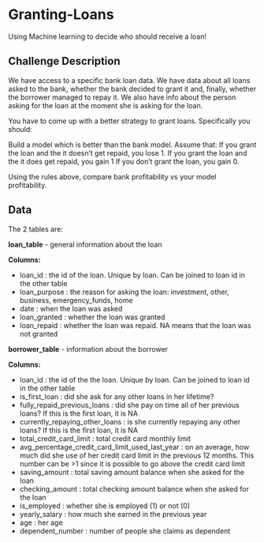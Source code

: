 # Granting-Loans
Using Machine learning to decide who should receive a loan!


## Challenge Description

We have access to a specific bank loan data. We have data about all loans asked to the bank, whether the bank decided to grant it and, finally, whether the borrower managed to repay it. We also have info about the person asking for the loan at the moment she is asking for the loan.

You have to come up with a better strategy to grant loans. Specifically you should:

Build a model which is better than the bank model. Assume that: 
If you grant the loan and the it doesn’t get repaid, you lose 1.
If you grant the loan and the it does get repaid, you gain 1
If you don’t grant the loan, you gain 0.

Using the rules above, compare bank profitability vs your model profitability.

## Data

The 2 tables are:

**loan_table** - general information about the loan

**Columns:**

* loan_id : the id of the loan. Unique by loan. Can be joined to loan id in the other table
* loan_purpose : the reason for asking the loan: investment, other, business, emergency_funds, home
* date : when the loan was asked
* loan_granted : whether the loan was granted
* loan_repaid : whether the loan was repaid. NA means that the loan was not granted

**borrower_table** - information about the borrower

**Columns:**

* loan_id : the id of the the loan. Unique by loan. Can be joined to loan id in the other table
* is_first_loan : did she ask for any other loans in her lifetime?
* fully_repaid_previous_loans : did she pay on time all of her previous loans? If this is the first loan, it is NA
* currently_repaying_other_loans : is she currently repaying any other loans? If this is the first loan, it is NA
* total_credit_card_limit : total credit card monthly limit
* avg_percentage_credit_card_limit_used_last_year : on an average, how much did she use of her credit card limit in the previous 12 months. This number can be >1 since it is possible to go above the credit card limit
* saving_amount : total saving amount balance when she asked for the loan
* checking_amount : total checking amount balance when she asked for the loan
* is_employed : whether she is employed (1) or not (0)
* yearly_salary : how much she earned in the previous year
* age : her age
* dependent_number : number of people she claims as dependent
